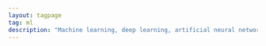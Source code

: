 ```yaml
---
layout: tagpage
tag: ml
description: "Machine learning, deep learning, artificial neural networks and all that hot-topic good stuff."
---
```

